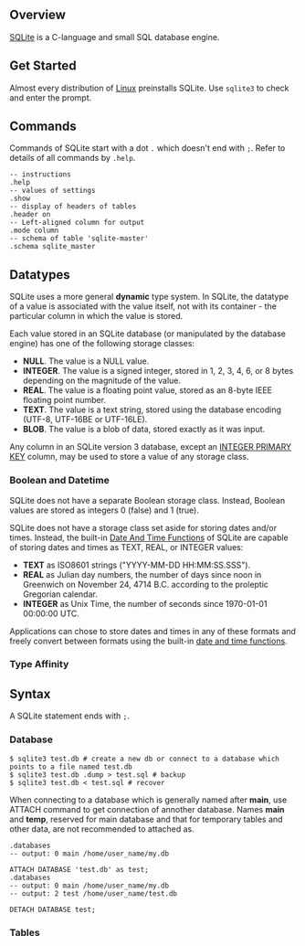 ## Overview

[SQLite](https://sqlite.org/index.html) is a C-language and small SQL database engine.

## Get Started

Almost every distribution of [Linux](../linux.md) preinstalls SQLite. Use `sqlite3` to check and enter the prompt.

## Commands

Commands of SQLite start with a dot `.` which doesn't end with `;`. Refer to details of all commands by `.help`.

```sqlite
-- instructions
.help
-- values of settings
.show
-- display of headers of tables
.header on
-- Left-aligned column for output
.mode column
-- schema of table 'sqlite-master'
.schema sqlite_master
```

## Datatypes

SQLite uses a more general **dynamic** type system. In SQLite, the datatype of a value is associated with the value itself, not with its container \- the particular column in which the value is stored.

Each value stored in an SQLite database (or manipulated by the database engine) has one of the following storage classes:

-   **NULL**. The value is a NULL value.
-   **INTEGER**. The value is a signed integer, stored in 1, 2, 3, 4, 6, or 8 bytes depending on the magnitude of the value.
-   **REAL**. The value is a floating point value, stored as an 8-byte IEEE floating point number.
-   **TEXT**. The value is a text string, stored using the database encoding (UTF-8, UTF-16BE or UTF-16LE).
-   **BLOB**. The value is a blob of data, stored exactly as it was input.

Any column in an SQLite version 3 database, except an [INTEGER PRIMARY KEY](https://www.sqlite.org/lang_createtable.html#rowid) column, may be used to store a value of any storage class.

### Boolean and Datetime

SQLite does not have a separate Boolean storage class. Instead, Boolean values are stored as integers 0 (false) and 1 (true).

SQLite does not have a storage class set aside for storing dates and/or times. Instead, the built-in [Date And Time Functions](https://www.sqlite.org/lang_datefunc.html) of SQLite are capable of storing dates and times as TEXT, REAL, or INTEGER values:

-   **TEXT** as ISO8601 strings ("YYYY-MM-DD HH:MM:SS.SSS").
-   **REAL** as Julian day numbers, the number of days since noon in Greenwich on November 24, 4714 B.C. according to the proleptic Gregorian calendar.
-   **INTEGER** as Unix Time, the number of seconds since 1970-01-01 00:00:00 UTC.

Applications can chose to store dates and times in any of these formats and freely convert between formats using the built-in [date and time functions](https://www.sqlite.org/lang_datefunc.html).

### Type Affinity

## Syntax

A SQLite statement ends with `;`.

### Database

```shell
$ sqlite3 test.db # create a new db or connect to a database which points to a file named test.db
$ sqlite3 test.db .dump > test.sql # backup
$ sqlite3 test.db < test.sql # recover
```

When connecting to a database which is generally named after **main**, use ATTACH command to get connection of annother database. Names **main** and **temp**, reserved for main database and that for temporary tables and other data, are not recommended to attached as.

```sqlite
.databases
-- output: 0 main /home/user_name/my.db

ATTACH DATABASE 'test.db' as test;
.databases
-- output: 0 main /home/user_name/my.db
-- output: 2 test /home/user_name/test.db

DETACH DATABASE test;
```

### Tables
